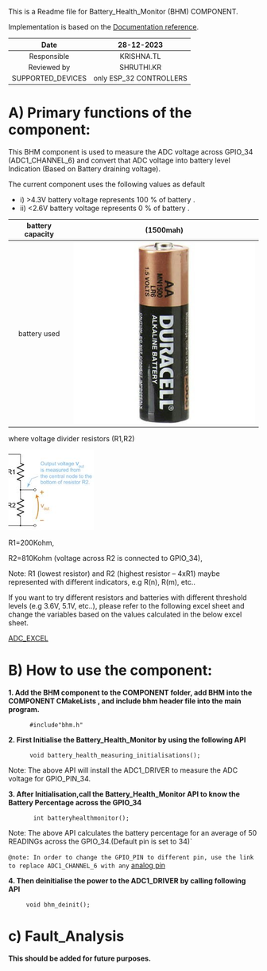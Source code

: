 
This is a Readme file for Battery_Health_Monitor (BHM) COMPONENT.

Implementation is based on the [Documentation reference](https://docs.espressif.com/projects/esp-idf/en/v4.1.1/api-reference/peripherals/adc.html).


|Date|28-12-2023|
|:-:|:-:|
|Responsible|KRISHNA.TL|
|Reviewed by|SHRUTHI.KR|
|SUPPORTED_DEVICES|only ESP_32 CONTROLLERS|


# A) Primary functions of the component:
This BHM component is used to measure the ADC voltage across GPIO_34 (ADC1_CHANNEL_6) 
and convert that ADC voltage into battery level Indication (Based on Battery draining voltage).

 The current component uses the following values as default
 - i) >4.3V battery voltage represents 100 % of battery .
 - ii) <2.6V battery voltage represents 0 % of battery .
  
  
|battery capacity|(1500mah)|
|:-:|:-:|
|battery used|![Image alt text](duracell_image.jpeg)|

 where voltage divider resistors (R1,R2) 

   ![Image alt text](voltage_divider.jpeg)

 R1=200Kohm,
 
 R2=810Kohm (voltage across R2 is connected to GPIO_34),

 Note: R1 (lowest resistor) and R2 (highest resistor – 4xR1) maybe represented with different indicators, e.g R(n), R(m), etc.. 

 If you want to try different resistors and batteries with different threshold levels (e.g 3.6V, 5.1V, etc..), please refer to the following excel sheet and change the variables based on the values calculated in the below excel sheet.

 [ADC_EXCEL](https://xaglabs.sharepoint.com/:x:/r/sites/MiiOffice/_layouts/15/Doc.aspx?sourcedoc=%7B3C39914B-7B70-440C-9E03-99C0FDE8FC5D%7D&file=ADC%20Test%20Report_ABHI%2027FEB23.xlsx&action=default&mobileredirect=true)





# B) How to use the component:

__1. Add the BHM component to the COMPONENT folder, add BHM into the COMPONENT CMakeLists , and include bhm header file into the main program.__
   ```
         #include"bhm.h" 
   ```
__2. First Initialise the Battery_Health_Monitor by using the following API__ 
   ```
         void battery_health_measuring_initialisations();
   ```
Note:
The above API will install the ADC1_DRIVER to measure the ADC voltage for GPIO_PIN_34. 

__3. After Initialisation,call the Battery_Health_Monitor API to know the Battery Percentage across the GPIO_34__
  ```
         int batteryhealthmonitor();
  ```
Note:
The above API calculates the battery percentage for an average of 50 READINGs across the GPIO_34.(Default pin is set to 34)`

`@note: In order to change the GPIO_PIN to different pin, use the link to replace ADC1_CHANNEL_6 with any` [analog pin](https://docs.espressif.com/projects/esp-idf/en/v4.1.1/api-reference/peripherals/adc.html#enumerations)                    

__4. Then deinitialise the power to the ADC1_DRIVER by calling following API__
   ```
        void bhm_deinit();
   ```
# c) Fault_Analysis
__This should be added for future purposes.__



